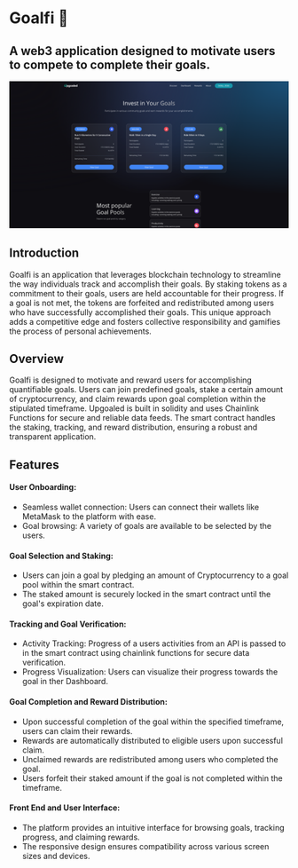 # Goalfi 🏁
## A web3 application designed to motivate users to compete to complete their goals. 

![Alt text](client/images/goalfi.png)

## Introduction
Goalfi is an application that leverages blockchain technology to streamline the way individuals track and accomplish their goals. 
By staking tokens as a commitment to their goals, users are held accountable for their progress. If a goal is not met, the tokens are forfeited and redistributed among users who have successfully accomplished their goals. 
This unique approach adds a competitive edge and fosters collective responsibility and gamifies the process of personal achievements.

## Overview
Goalfi is designed to motivate and reward users for accomplishing quantifiable goals. Users can join predefined goals, stake a certain amount of cryptocurrency, and claim rewards upon goal completion within the stipulated timeframe.
Upgoaled is built in solidity and uses Chainlink Functions for secure and reliable data feeds. The smart contract handles the staking, tracking, and reward distribution, ensuring a robust and transparent application.

## Features
#### User Onboarding:
- Seamless wallet connection: Users can connect their wallets like MetaMask to the platform with ease.
- Goal browsing: A variety of goals are available to be selected by the users.

#### Goal Selection and Staking:
- Users can join a goal by pledging an amount of Cryptocurrency to a goal pool within the smart contract.
- The staked amount is securely locked in the smart contract until the goal's expiration date.

#### Tracking and Goal Verification:
- Activity Tracking: Progress of a users activities from an API is passed to in the smart contract using chainlink functions for secure data verification.
- Progress Visualization: Users can visualize their progress towards the goal in ther Dashboard.

#### Goal Completion and Reward Distribution:
- Upon successful completion of the goal within the specified timeframe, users can claim their rewards.
- Rewards are automatically distributed to eligible users upon successful claim.
- Unclaimed rewards are redistributed among users who completed the goal.
- Users forfeit their staked amount if the goal is not completed within the timeframe.

#### Front End and User Interface:
- The platform provides an intuitive interface for browsing goals, tracking progress, and claiming rewards.
- The responsive design ensures compatibility across various screen sizes and devices.